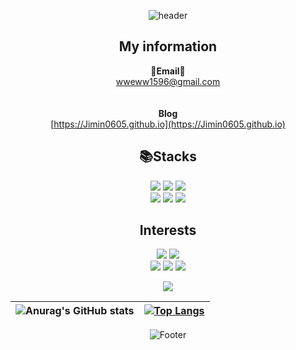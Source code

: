 <div align=center>

![header](https://capsule-render.vercel.app/api?type=waving&color=0:30cfd0,100:330867&height=300&section=header&text=Welcome&desc=Jimin%20GitHub%20profile&descAlignY=63&descAlign=65&fontSize=90)

## My information

**📧Email📧**
<br>
wweww1596@gmail.com
<br>
<br>
<br>
**Blog**
<br>
[https://Jimin0605.github.io](https://Jimin0605.github.io)

 <h2 align=center>📚Stacks</h2>
<p align=center>
  <img src="https://img.shields.io/badge/C-A8B9CC?style=flat-square&logo=C&logoColor=white"/>
  <img src="https://img.shields.io/badge/Python-3776AB?style=flat-square&logo=Python&logoColor=white"/>
  <img src="https://img.shields.io/badge/Java-BE3939?style=flat-square&logoColor=white"/>

  <br>

  <img src="https://img.shields.io/badge/django-092E20?style=flat-square&logo=django&logoColor=white"/>
  <img src="https://img.shields.io/badge/docker-2496ED?style=flat-square&logo=docker&logoColor=white"/>
  <img src="https://img.shields.io/badge/Linux-557C94?style=flat-square&logo=kalilinux&logoColor=white"/>
  
</p>


 <h2 align=center>Interests</h2>
 <p>
   <img src="https://img.shields.io/badge/RedTeam-EE0000?style=flat-square&logo=redhat&logoColor=white"/>
   <img src="https://img.shields.io/badge/Offensive_security-1D2D35?style=flat-square&logoColor=white"/>

   <br>
   
   <img src="https://img.shields.io/badge/Webhacking-175DDC?style=flat-square&logoColor=white"/>
   <img src="https://img.shields.io/badge/Pwnable-4EAA25?style=flat-square&logo=powershell&logoColor=white"/>
   <img src="https://img.shields.io/badge/AI-412991?style=flat-square&logo=openai&logoColor=white"/>
 </p>

<a href="https://hits.seeyoufarm.com"><img src="https://hits.seeyoufarm.com/api/count/incr/badge.svg?url=https%3A%2F%2Fgithub.com%2FJimin0605&count_bg=%23005BFC&title_bg=%23555555&icon=&icon_color=%23ACC6F6&title=hits&edge_flat=false"/></a>

|![Anurag's GitHub stats](https://github-readme-stats.vercel.app/api?username=Jimin0605&show_icons=true&theme=radical)|[![Top Langs](https://github-readme-stats.vercel.app/api/top-langs/?username=Jimin0605&layout=compact)](https://github.com/Jimin0605/github-readme-stats)|
|:-:|:-:|

![Footer](https://capsule-render.vercel.app/api?type=waving&color=0:30cfd0,100:330867&height=200&section=footer)
</div>


